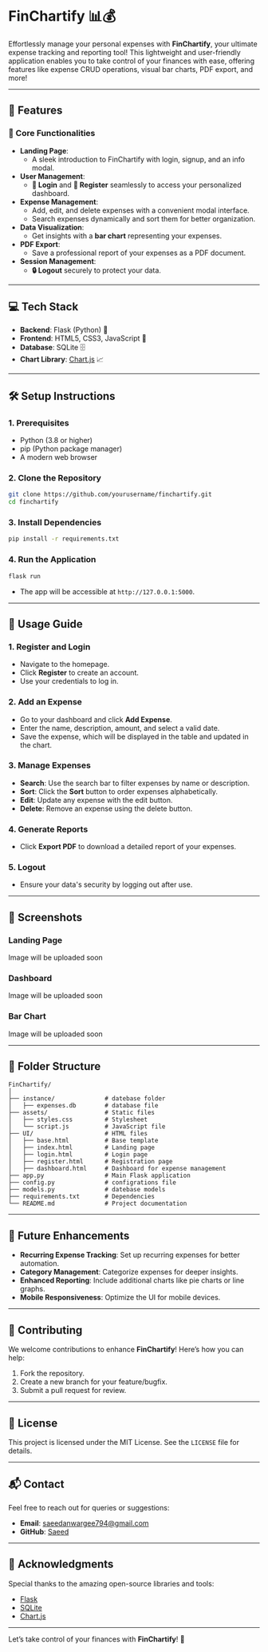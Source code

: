 
# **FinChartify** 📊💰  
Effortlessly manage your personal expenses with **FinChartify**, your ultimate expense tracking and reporting tool! This lightweight and user-friendly application enables you to take control of your finances with ease, offering features like expense CRUD operations, visual bar charts, PDF export, and more!

---

## 🌟 **Features**
### **🚀 Core Functionalities**
- **Landing Page**:
  - A sleek introduction to FinChartify with login, signup, and an info modal.
- **User Management**:
  - **🔑 Login** and **📝 Register** seamlessly to access your personalized dashboard.
- **Expense Management**:
  - Add, edit, and delete expenses with a convenient modal interface.
  - Search expenses dynamically and sort them for better organization.
- **Data Visualization**:
  - Get insights with a **bar chart** representing your expenses.
- **PDF Export**:
  - Save a professional report of your expenses as a PDF document.
- **Session Management**:
  - **🔒 Logout** securely to protect your data.

---

## 💻 **Tech Stack**
- **Backend**: Flask (Python) 🐍
- **Frontend**: HTML5, CSS3, JavaScript 🎨
- **Database**: SQLite 🗄️
- **Chart Library**: [Chart.js](https://www.chartjs.org/) 📈

---

## 🛠️ **Setup Instructions**
### **1. Prerequisites**
- Python (3.8 or higher)
- pip (Python package manager)
- A modern web browser

### **2. Clone the Repository**
```bash
git clone https://github.com/yourusername/finchartify.git
cd finchartify
```

### **3. Install Dependencies**
```bash
pip install -r requirements.txt
```

### **4. Run the Application**
```bash
flask run
```
- The app will be accessible at `http://127.0.0.1:5000`.

---

## 🔎 **Usage Guide**
### **1. Register and Login**
- Navigate to the homepage.
- Click **Register** to create an account.
- Use your credentials to log in.

### **2. Add an Expense**
- Go to your dashboard and click **Add Expense**.
- Enter the name, description, amount, and select a valid date.
- Save the expense, which will be displayed in the table and updated in the chart.

### **3. Manage Expenses**
- **Search**: Use the search bar to filter expenses by name or description.
- **Sort**: Click the **Sort** button to order expenses alphabetically.
- **Edit**: Update any expense with the edit button.
- **Delete**: Remove an expense using the delete button.

### **4. Generate Reports**
- Click **Export PDF** to download a detailed report of your expenses.

### **5. Logout**
- Ensure your data's security by logging out after use.

---

## 📸 **Screenshots**
### Landing Page
Image will be uploaded soon

### Dashboard
Image will be uploaded soon

### Bar Chart
Image will be uploaded soon

---
## 🧩 **Folder Structure**
```
FinChartify/
│
├── instance/              # datebase folder
│   ├── expenses.db        # database file
├── assets/                # Static files
│   ├── styles.css         # Stylesheet
│   └── script.js          # JavaScript file
├── UI/                    # HTML files
│   ├── base.html          # Base template
│   ├── index.html         # Landing page
│   ├── login.html         # Login page
│   ├── register.html      # Registration page
│   ├── dashboard.html     # Dashboard for expense management
├── app.py                 # Main Flask application
├── config.py              # configrations file
├── models.py              # datebase models
├── requirements.txt       # Dependencies
└── README.md              # Project documentation
```

---

## 🚀 **Future Enhancements**
- **Recurring Expense Tracking**: Set up recurring expenses for better automation.
- **Category Management**: Categorize expenses for deeper insights.
- **Enhanced Reporting**: Include additional charts like pie charts or line graphs.
- **Mobile Responsiveness**: Optimize the UI for mobile devices.

---

## 🤝 **Contributing**
We welcome contributions to enhance **FinChartify**! Here’s how you can help:
1. Fork the repository.
2. Create a new branch for your feature/bugfix.
3. Submit a pull request for review.

---

## 📄 **License**
This project is licensed under the MIT License. See the `LICENSE` file for details.

---

## 📬 **Contact**
Feel free to reach out for queries or suggestions:
- **Email**: saeedanwargee794@gmail.com
- **GitHub**: [Saeed](https://github.com/saeed123991/)

---

## 🎉 **Acknowledgments**
Special thanks to the amazing open-source libraries and tools:
- [Flask](https://flask.palletsprojects.com/)
- [SQLite](https://sqlite.org/)
- [Chart.js](https://www.chartjs.org/)

---

Let’s take control of your finances with **FinChartify**! 🌟
